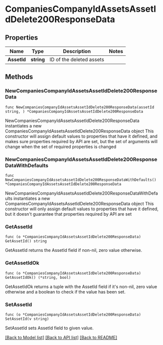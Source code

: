 # CompaniesCompanyIdAssetsAssetIdDelete200ResponseData

## Properties

Name | Type | Description | Notes
------------ | ------------- | ------------- | -------------
**AssetId** | **string** | ID of the deleted assets | 

## Methods

### NewCompaniesCompanyIdAssetsAssetIdDelete200ResponseData

`func NewCompaniesCompanyIdAssetsAssetIdDelete200ResponseData(assetId string, ) *CompaniesCompanyIdAssetsAssetIdDelete200ResponseData`

NewCompaniesCompanyIdAssetsAssetIdDelete200ResponseData instantiates a new CompaniesCompanyIdAssetsAssetIdDelete200ResponseData object
This constructor will assign default values to properties that have it defined,
and makes sure properties required by API are set, but the set of arguments
will change when the set of required properties is changed

### NewCompaniesCompanyIdAssetsAssetIdDelete200ResponseDataWithDefaults

`func NewCompaniesCompanyIdAssetsAssetIdDelete200ResponseDataWithDefaults() *CompaniesCompanyIdAssetsAssetIdDelete200ResponseData`

NewCompaniesCompanyIdAssetsAssetIdDelete200ResponseDataWithDefaults instantiates a new CompaniesCompanyIdAssetsAssetIdDelete200ResponseData object
This constructor will only assign default values to properties that have it defined,
but it doesn't guarantee that properties required by API are set

### GetAssetId

`func (o *CompaniesCompanyIdAssetsAssetIdDelete200ResponseData) GetAssetId() string`

GetAssetId returns the AssetId field if non-nil, zero value otherwise.

### GetAssetIdOk

`func (o *CompaniesCompanyIdAssetsAssetIdDelete200ResponseData) GetAssetIdOk() (*string, bool)`

GetAssetIdOk returns a tuple with the AssetId field if it's non-nil, zero value otherwise
and a boolean to check if the value has been set.

### SetAssetId

`func (o *CompaniesCompanyIdAssetsAssetIdDelete200ResponseData) SetAssetId(v string)`

SetAssetId sets AssetId field to given value.



[[Back to Model list]](../README.md#documentation-for-models) [[Back to API list]](../README.md#documentation-for-api-endpoints) [[Back to README]](../README.md)


